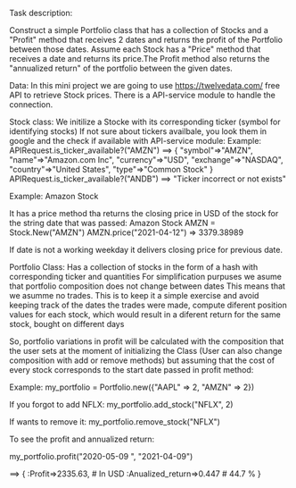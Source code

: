 Task description:

Construct a simple Portfolio class that has a collection of Stocks and 
a "Profit" method that receives 2 dates and returns the profit of the 
Portfolio between those dates. 
Assume each Stock has a "Price" method that receives a date and returns its price.The Profit method also returns the "annualized return" of the portfolio between the given dates.

Data:
In this mini project we are going to use https://twelvedata.com/ free API to retrieve Stock prices. There is a API-service module to handle the connection.

Stock class:
We initilize a Stocke with its corresponding ticker (symbol for identifying stocks)
If not sure about tickers availbale, you look them in google and the check if available with API-service module:
Example:
APIRequest.is_ticker_available?("AMZN") 
      ==>  {
            "symbol"=>"AMZN",
            "name"=>"Amazon.com Inc",
            "currency"=>"USD",
            "exchange"=>"NASDAQ",
            "country"=>"United States",
            "type"=>"Common Stock"
            }
APIRequest.is_ticker_available?("ANDB") ==> "Ticker incorrect or not exists"

Example: Amazon Stock

It has a price method tha returns the closing price in USD of the stock for the string date that was passed:
Amazon Stock
AMZN = Stock.New("AMZN")
AMZN.price("2021-04-12") => 3379.38989

If date is not a working weekday it delivers closing price for previous date.



Portfolio Class:
Has a collection of stocks in the form of a hash with corresponding ticker and quantities
For simplification purpuses we asume that portfolio composition does not change between dates
This means that we asumme no trades. This is to keep it a simple exercise and avoid keeping track of the dates the trades were made, compute diferent position values for each stock, which would result in a diferent return for the same stock, bought on different days

So, portfolio variations in profit will be calculated with the composition that the user sets at the moment of initializing the Class (User can also change composition with add or remove methods) but assuming that the cost of every stock corresponds to the start date passed in profit method:

Example:
my_portfolio = Portfolio.new({"AAPL" => 2, "AMZN" => 2})

If you forgot to add NFLX:
my_portfolio.add_stock("NFLX", 2)

If wants to remove it:
my_portfolio.remove_stock("NFLX")

To see the profit and annualized return:

my_portfolio.profit("2020-05-09  ", "2021-04-09")

==> {
    :Profit=>2335.63,             # In USD
    :Anualized_return=>0.447      # 44.7 %
    }
